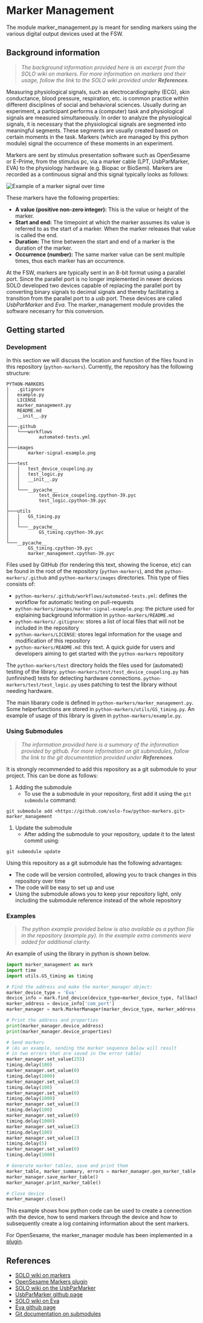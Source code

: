 # Marker Management # 
The module marker_management.py is meant for sending markers using the various digital output devices used at the FSW.

## Background information ##
> *The background information provided here is an excerpt from the SOLO wiki on markers. For more information on markers and their usage, follow the link to the SOLO wiki provided under __References__.*
 
Measuring physiological signals, such as electrocardiography (ECG), skin conductance, blood pressure, respiration, etc. is common practice within different disciplines of social and behavioral sciences. 
Usually during an experiment, a participant performs a (computer) task and physiological signals are measured simultaneously.
In order to analyze the physiological signals, it is necessary that the physiological signals are segmented into meaningful segments. These segments are usually created based on certain moments in the task.
Markers (which are managed by this python module) signal the occurrence of these moments in an experiment.

Markers are sent by stimulus presentation software such as OpenSesame or E-Prime, from the stimulus pc, via a marker cable (LPT, UsbParMarker, EVA) to the physiology hardware (e.g. Biopac or BioSemi). Markers are recorded as a continuous signal and this signal typically looks as follows:

![Example of a marker signal over time](/images/marker-signal-example.png)

These markers have the following properties:
- **A value (positive non-zero integer):** This is the value or height of the marker.
- **Start and end:** The timepoint at which the marker assumes its value is referred to as the start of a marker. When the marker releases that value is called the end.
- **Duration:** The time between the start and end of a marker is the duration of the marker.
- **Occurrence (number):** The same marker value can be sent multiple times, thus each marker has an occurrence.

At the FSW, markers are typically sent in an 8-bit format using a parallel port. Since the parallel port is no longer implemented in newer devices SOLO developed two devices capable of replacing the parallel port by converting binary signals to decimal signals and thereby facilitating a transition from the parallel port to a usb port. These devices are called _UsbParMarker_ and _Eva_. The marker_management module provides the software necesarry for this conversion.

## Getting started ##

### Development ###
In this section we will discuss the location and function of the files found in this repository (`python-markers`). Currently, the repository has the following structure:

```
PYTHON-MARKERS
│   .gitignore
│   example.py
│   LICENSE
│   marker_management.py
│   README.md
│   __init__.py
│
├───.github
│   └───workflows
│           automated-tests.yml
│
├───images
│       marker-signal-example.png
│
├───test
│   │   test_device_coupeling.py
│   │   test_logic.py
│   │   __init__.py
│   │
│   └───__pycache__
│           test_device_coupeling.cpython-39.pyc  
│           test_logic.cpython-39.pyc
│
├───utils
│   │   GS_timing.py
│   │   
│   └───__pycache__
│           GS_timing.cpython-39.pyc
│
└───__pycache__
        GS_timing.cpython-39.pyc
        marker_management.cpython-39.pyc
```

Files used by GitHub (for rendering this text, showing the license, etc) can be found in the root of the repository (`python-markers`), and the `python-markers/.github` and `python-markers/images` directories. This type of files consists of:
- `python-markers/.github/workflows/automated-tests.yml`: defines the workflow for automatic testing on pull-requests
- `python-markers/images/marker-signal-example.png`: the picture used for explaining background information in `python-markers/README.md`
- `python-markers/.gitignore`: stores a list of local files that will not be included in the repository
- `python-markers/LICENSE`: stores legal information for the usage and modification of this repository
- `python-markers/README.md`: this text. A quick guide for users and developers aiming to get started with the `python-markers` repository

The `python-markers/test` directory holds the files used for (automated) testing of the library. `python-markers/test/test_device_coupeling.py` has (unfinished) tests for detecting hardware connections. `python-markers/test/test_logic.py` uses patching to test the library without needing hardware.

The main libarary code is defined in `python-markers/marker_management.py`. Some helperfunctions are stored in `python-markers/utils/GS_timing.py`. An example of usage of this library is given in `python-markers/example.py`.

### Using Submodules ###
> *The information provided here is a summary of the information provided by github. For more information on git submodules, follow the link to the git documentation provided under __References__.*

It is strongly recommended to add this repository as a git submodule to your project. This can be done as follows:
1. Adding the submodule
    - To use the a submodule in your repository, first add it using the `git submodule` command:
```
git submodule add <https://github.com/solo-fsw/python-markers.git> marker_management
``` 
1. Update the submodule
    - After adding the submodule to your repository, update it to the latest commit using:
```
git submodule update
```

Using this repository as a git submodule has the following advantages:
- The code will be version controlled, allowing you to track changes in this repository over time
- The code will be easy to set up and use
- Using the submodule allows you to keep your repository light, only including the submodule reference instead of the whole repository

### Examples ###
> *The python example provided below is also available as a python file in the repository (example.py). In the example extra comments were added for additional clarity.*
> 
An example of using the library in python is shown below.
```python
import marker_management as mark
import time
import utils.GS_timing as timing

# Find the address and make the marker_manager object:
marker_device_type = 'Eva'
device_info = mark.find_device(device_type=marker_device_type, fallback_to_fake=True)
marker_address = device_info['com_port']
marker_manager = mark.MarkerManager(marker_device_type, marker_address, crash_on_marker_errors=False)

# Print the address and properties
print(marker_manager.device_address)
print(marker_manager.device_properties)

# Send markers
# (As an example, sending the marker sequence below will result
# in two errors that are saved in the error table)
marker_manager.set_value(255)
timing.delay(100)
marker_manager.set_value(0)
timing.delay(1000)
marker_manager.set_value(3)
timing.delay(100)
marker_manager.set_value(0)
timing.delay(1000)
marker_manager.set_value(3)
timing.delay(100)
marker_manager.set_value(0)
timing.delay(1000)
marker_manager.set_value(2)
timing.delay(100)
marker_manager.set_value(2)
timing.delay(5)
marker_manager.set_value(0)
timing.delay(1000)

# Generate marker tables, save and print them
marker_table, marker_summary, errors = marker_manager.gen_marker_table()
marker_manager.save_marker_table()
marker_manager.print_marker_table()

# Close device
marker_manager.close()
```
This example shows how python code can be used to create a connection with the device, how to send markers through the device and how to subsequently create a log containing information about the sent markers.


For OpenSesame, the marker_manager module has been implemented in a [plugin](https://github.com/solo-fsw/opensesame_plugin_markers).


## References ##

- [SOLO wiki on markers](https://researchwiki.solo.universiteitleiden.nl/xwiki/wiki/researchwiki.solo.universiteitleiden.nl/view/Hardware/Markers%20and%20Events/)
- [OpenSesame Markers plugin](https://github.com/solo-fsw/opensesame_plugin_markers)
- [SOLO wiki on the UsbParMarker](https://researchwiki.solo.universiteitleiden.nl/xwiki/wiki/researchwiki.solo.universiteitleiden.nl/view/Hardware/Markers%20and%20Events/UsbParMarker/)
- [UsbParMarker github page](https://github.com/solo-fsw/UsbParMarker)
- [SOLO wiki on Eva](https://researchwiki.solo.universiteitleiden.nl/xwiki/wiki/researchwiki.solo.universiteitleiden.nl/view/Hardware/Markers%20and%20Events/EVA/)
- [Eva github page](https://github.com/solo-fsw/Eva)
- [Git documentation on submodules](https://git-scm.com/book/en/v2/Git-Tools-Submodules)